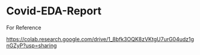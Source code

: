 # Covid-EDA-Report

For Reference

https://colab.research.google.com/drive/1_8bfk3OQK8zVKtgU7urG04udz1gnGZyP?usp=sharing
